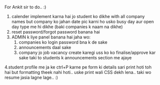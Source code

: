For Ankit sir to do.. :)

1. calender implement karna hai jo student ko dikhe with all company names
but company ko jahan date pic karni ho usko busy day aur open day type me hi dikhe (baki companies k naam na dikhe)
2. reset password/forgot  password banana hai
3. ADMIN k liye panel banana hai jaha wo:
      1. companies ko login password bna k de sake
      2. announcements daal sake
      3. company jo job vacancy create karegi uss ko ko finalise/approve kar sake taki to students k announcements section me ajaye


4.student profile me ja ke ctrl+P karne pe form ki details sari print hoti toh hai but formatting theek nahi hoti.. uske  print wali CSS dekh lena.. taki wo resume jasia lagne lage.. :)